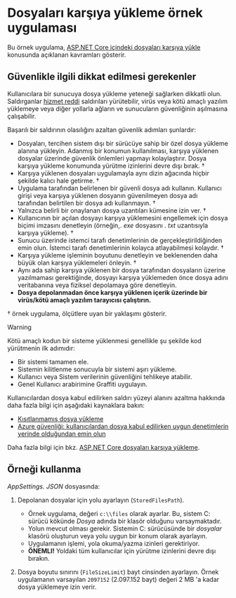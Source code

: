 # <a name="upload-files-sample-app"></a>Dosyaları karşıya yükleme örnek uygulaması

Bu örnek uygulama, [ASP.NET Core içindeki dosyaları karşıya yükle](https://docs.microsoft.com/aspnet/core/mvc/models/file-uploads) konusunda açıklanan kavramları gösterir.

## <a name="security-considerations"></a>Güvenlikle ilgili dikkat edilmesi gerekenler

Kullanıcılara bir sunucuya dosya yükleme yeteneği sağlarken dikkatli olun. Saldırganlar [hizmet reddi](/windows-hardware/drivers/ifs/denial-of-service) saldırıları yürütebilir, virüs veya kötü amaçlı yazılım yüklemeye veya diğer yollarla ağların ve sunucuların güvenliğinin aşılmasına çalışabilir.

Başarılı bir saldırının olasılığını azaltan güvenlik adımları şunlardır:

* Dosyaları, tercihen sistem dışı bir sürücüye sahip bir özel dosya yükleme alanına yükleyin. Adanmış bir konumun kullanılması, karşıya yüklenen dosyalar üzerinde güvenlik önlemleri yapmayı kolaylaştırır. Dosya karşıya yükleme konumunda yürütme izinlerini devre dışı bırak. &dagger;
* Karşıya yüklenen dosyaları uygulamayla aynı dizin ağacında hiçbir şekilde kalıcı hale getirme. &dagger;
* Uygulama tarafından belirlenen bir güvenli dosya adı kullanın. Kullanıcı girişi veya karşıya yüklenen dosyanın güvenilmeyen dosya adı tarafından belirtilen bir dosya adı kullanmayın. &dagger;
* Yalnızca belirli bir onaylanan dosya uzantıları kümesine izin ver. &dagger;
* Kullanıcının bir açılan dosyayı karşıya yüklemesini engellemek için dosya biçimi imzasını denetleyin (örneğin,. *exe* dosyasını *. txt* uzantısıyla karşıya yükleme). &dagger;
* Sunucu üzerinde istemci tarafı denetimlerinin de gerçekleştirildiğinden emin olun. İstemci tarafı denetimlerinin kolayca atlayabilmesi kolaydır. &dagger;
* Karşıya yükleme işleminin boyutunu denetleyin ve beklenenden daha büyük olan karşıya yüklemeleri önleyin. &dagger;
* Aynı ada sahip karşıya yüklenen bir dosya tarafından dosyaların üzerine yazılmaması gerektiğinde, dosyayı karşıya yüklemeden önce dosya adını veritabanına veya fiziksel depolamaya göre denetleyin.
* **Dosya depolanmadan önce karşıya yüklenen içerik üzerinde bir virüs/kötü amaçlı yazılım tarayıcısı çalıştırın.**

&dagger; örnek uygulama, ölçütlere uyan bir yaklaşımı gösterir.

> [!WARNING]
> Kötü amaçlı kodun bir sisteme yüklenmesi genellikle şu şekilde kod yürütmenin ilk adımıdır:
>
> * Bir sistemi tamamen ele.
> * Sistemin kilitlenme sonucuyla bir sistemi aşırı yükleme.
> * Kullanıcı veya Sistem verilerinin güvenliğini tehlikeye atabilir.
> * Genel Kullanıcı arabirimine Graffiti uygulayın.
>
> Kullanıcılardan dosya kabul edilirken saldırı yüzeyi alanını azaltma hakkında daha fazla bilgi için aşağıdaki kaynaklara bakın:
>
> * [Kısıtlanmamış dosya yükleme](https://www.owasp.org/index.php/Unrestricted_File_Upload)
> * [Azure güvenliği: kullanıcılardan dosya kabul edilirken uygun denetimlerin yerinde olduğundan emin olun](/azure/security/azure-security-threat-modeling-tool-input-validation#controls-users)

Daha fazla bilgi için bkz. [ASP.NET Core dosyaları karşıya yükleme](https://docs.microsoft.com/aspnet/core/mvc/models/file-uploads).

## <a name="how-to-use-the-sample"></a>Örneği kullanma

*AppSettings. JSON* dosyasında:

1. Depolanan dosyalar için yolu ayarlayın (`StoredFilesPath`).

   * Örnek uygulama, değeri `c:\\files` olarak ayarlar. Bu, sistem C: sürücü kökünde *Dosya* adında bir klasör olduğunu varsaymaktadır.
   * Yolun mevcut olması gerekir. Sistemin C: sürücüsünde bir *dosyalar* klasörü oluşturun veya yolu uygun bir konum olarak ayarlayın.
   * Uygulamanın işlemi, yola okuma/yazma izinleri gerektiriyor.
   * **ÖNEMLI!** Yoldaki tüm kullanıcılar için yürütme izinlerini devre dışı bırakın.

1. Dosya boyutu sınırını (`FileSizeLimit`) bayt cinsinden ayarlayın. Örnek uygulamanın varsayılan `2097152` (2.097.152 bayt) değeri 2 MB 'a kadar dosya yüklemeye izin verir.
